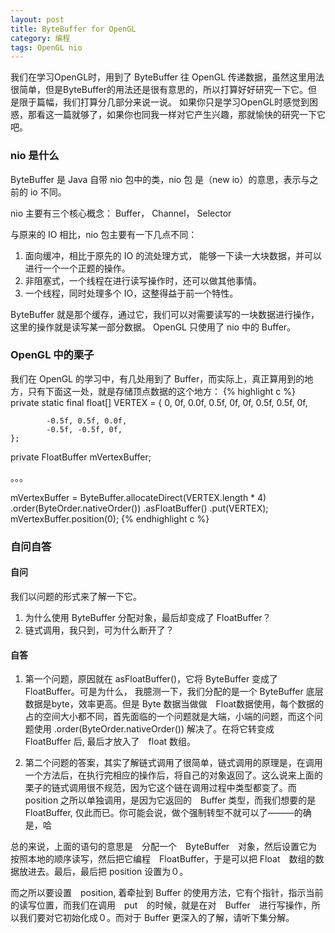 ```yaml
---
layout: post
title: ByteBuffer for OpenGL
category: 编程
tags: OpenGL nio
---
```


我们在学习OpenGL时，用到了 ByteBuffer 往 OpenGL 传递数据，虽然这里用法很简单，但是ByteBuffer的用法还是很有意思的，所以打算好好研究一下它。但是限于篇幅，我们打算分几部分来说一说。
如果你只是学习OpenGL时感觉到困惑，那看这一篇就够了，如果你也同我一样对它产生兴趣，那就愉快的研究一下它吧。

### nio 是什么
ByteBuffer 是 Java 自带 nio 包中的类，nio 包 是（new io）的意思，表示与之前的 io 不同。

nio 主要有三个核心概念： Buffer， Channel， Selector

与原来的 IO 相比，nio 包主要有一下几点不同：

1. 面向缓冲，相比于原先的 IO 的流处理方式， 能够一下读一大块数据，并可以进行一个一个正题的操作。
2. 非阻塞式，一个线程在进行读写操作时，还可以做其他事情。
3. 一个线程，同时处理多个 IO，这整得益于前一个特性。

ByteBuffer 就是那个缓存，通过它，我们可以对需要读写的一块数据进行操作，这里的操作就是读写某一部分数据。
OpenGL 只使用了 nio 中的 Buffer。

### OpenGL 中的栗子

我们在 OpenGL 的学习中，有几处用到了 Buffer，而实际上，真正算用到的地方，只有下面这一处，就是存储顶点数据的这个地方：
{% highlight c %}
private static final float[] VERTEX = {
            0, 0f, 0.0f,
            0.5f, 0f, 0f,
            0.5f, 0.5f, 0f,

            -0.5f, 0.5f, 0.0f,
            -0.5f, -0.5f, 0f,
    };
private FloatBuffer mVertexBuffer;

。。。

mVertexBuffer = ByteBuffer.allocateDirect(VERTEX.length * 4)
    .order(ByteOrder.nativeOrder())
    .asFloatBuffer()
    .put(VERTEX);
mVertexBuffer.position(0);
{% endhighlight c %}

### 自问自答

#### 自问
我们以问题的形式来了解一下它。

1. 为什么使用 ByteBuffer 分配对象，最后却变成了 FloatBuffer？
2. 链式调用，我只到，可为什么断开了？

#### 自答

1. 第一个问题，原因就在 asFloatBuffer()，它将 ByteBuffer 变成了 FloatBuffer。可是为什么， 我臆测一下，我们分配的是一个 ByteBuffer 底层数据是byte，效率更高。但是 Byte 数据当做做　Float数据使用，每个数据的占的空间大小都不同，首先面临的一个问题就是大端，小端的问题，而这个问题使用  .order(ByteOrder.nativeOrder())  解决了。在将它转变成　FloatBuffer 后, 最后才放入了　float 数组。

2. 第二个问题的答案，其实了解链式调用了很简单，链式调用的原理是，在调用一个方法后，在执行完相应的操作后，将自己的对象返回了。这么说来上面的栗子的链式调用很不规范，因为它这个链在调用过程中类型都变了。而　position 之所以单独调用，是因为它返回的　Buffer 类型，而我们想要的是　FloatBuffer, 仅此而已。你可能会说，做个强制转型不就可以了———的确是，哈

总的来说，上面的语句的意思是　分配一个　ByteBuffer　对象，然后设置它为按照本地的顺序读写，然后把它编程　FloatBuffer，于是可以把 Float　数组的数据放进去。最后，最后把 position 设置为０。　　

而之所以要设置　position, 着牵扯到 Buffer 的使用方法，它有个指针，指示当前的读写位置，而我们在调用　put　的时候，就是在对　Buffer　进行写操作，所以我们要对它初始化成０。而对于 Buffer 更深入的了解，请听下集分解。
